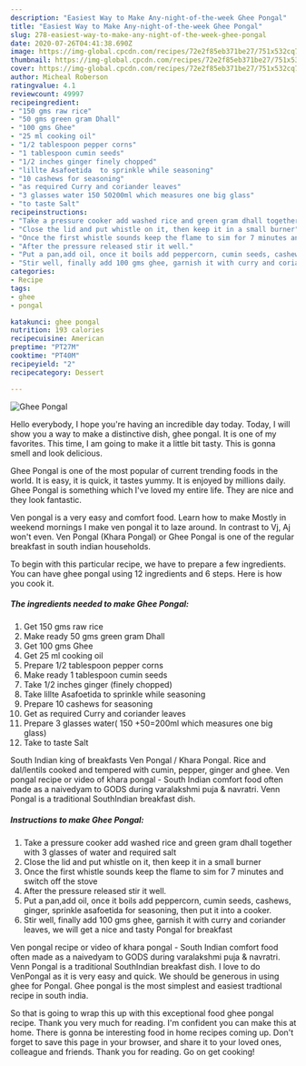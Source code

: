 ```yaml
---
description: "Easiest Way to Make Any-night-of-the-week Ghee Pongal"
title: "Easiest Way to Make Any-night-of-the-week Ghee Pongal"
slug: 278-easiest-way-to-make-any-night-of-the-week-ghee-pongal
date: 2020-07-26T04:41:38.690Z
image: https://img-global.cpcdn.com/recipes/72e2f85eb371be27/751x532cq70/ghee-pongal-recipe-main-photo.jpg
thumbnail: https://img-global.cpcdn.com/recipes/72e2f85eb371be27/751x532cq70/ghee-pongal-recipe-main-photo.jpg
cover: https://img-global.cpcdn.com/recipes/72e2f85eb371be27/751x532cq70/ghee-pongal-recipe-main-photo.jpg
author: Micheal Roberson
ratingvalue: 4.1
reviewcount: 49997
recipeingredient:
- "150 gms raw rice"
- "50 gms green gram Dhall"
- "100 gms Ghee"
- "25 ml cooking oil"
- "1/2 tablespoon pepper corns"
- "1 tablespoon cumin seeds"
- "1/2 inches ginger finely chopped"
- "lillte Asafoetida  to sprinkle while seasoning"
- "10 cashews for seasoning"
- "as required Curry and coriander leaves"
- "3 glasses water 150 50200ml which measures one big glass"
- "to taste Salt"
recipeinstructions:
- "Take a pressure cooker add washed rice and green gram dhall together with 3 glasses of water and required salt"
- "Close the lid and put whistle on it, then keep it in a small burner"
- "Once the first whistle sounds keep the flame to sim for 7 minutes and switch off the stove"
- "After the pressure released stir it well."
- "Put a pan,add oil, once it boils add peppercorn, cumin seeds, cashews, ginger, sprinkle asafoetida for seasoning, then put it into a cooker."
- "Stir well, finally add 100 gms ghee, garnish it with curry and coriander leaves, we will get a nice and tasty Pongal for breakfast"
categories:
- Recipe
tags:
- ghee
- pongal

katakunci: ghee pongal 
nutrition: 193 calories
recipecuisine: American
preptime: "PT27M"
cooktime: "PT40M"
recipeyield: "2"
recipecategory: Dessert

---
```



![Ghee Pongal](https://img-global.cpcdn.com/recipes/72e2f85eb371be27/751x532cq70/ghee-pongal-recipe-main-photo.jpg)

Hello everybody, I hope you're having an incredible day today. Today, I will show you a way to make a distinctive dish, ghee pongal. It is one of my favorites. This time, I am going to make it a little bit tasty. This is gonna smell and look delicious.

Ghee Pongal is one of the most popular of current trending foods in the world. It is easy, it is quick, it tastes yummy. It is enjoyed by millions daily. Ghee Pongal is something which I've loved my entire life. They are nice and they look fantastic.

Ven pongal is a very easy and comfort food. Learn how to make Mostly in weekend mornings I make ven pongal it to laze around. In contrast to Vj, Aj won&#39;t even. Ven Pongal (Khara Pongal) or Ghee Pongal is one of the regular breakfast in south indian households.


To begin with this particular recipe, we have to prepare a few ingredients. You can have ghee pongal using 12 ingredients and 6 steps. Here is how you cook it.

<!--inarticleads1-->

##### The ingredients needed to make Ghee Pongal:

1. Get 150 gms raw rice
1. Make ready 50 gms green gram Dhall
1. Get 100 gms Ghee
1. Get 25 ml cooking oil
1. Prepare 1/2 tablespoon pepper corns
1. Make ready 1 tablespoon cumin seeds
1. Take 1/2 inches ginger (finely chopped)
1. Take lillte Asafoetida  to sprinkle while seasoning
1. Prepare 10 cashews for seasoning
1. Get as required Curry and coriander leaves
1. Prepare 3 glasses water( 150 +50=200ml which measures one big glass)
1. Take to taste Salt


South Indian king of breakfasts Ven Pongal / Khara Pongal. Rice and dal/lentils cooked and tempered with cumin, pepper, ginger and ghee. Ven pongal recipe or video of khara pongal - South Indian comfort food often made as a naivedyam to GODS during varalakshmi puja &amp; navratri. Venn Pongal is a traditional SouthIndian breakfast dish. 

<!--inarticleads2-->

##### Instructions to make Ghee Pongal:

1. Take a pressure cooker add washed rice and green gram dhall together with 3 glasses of water and required salt
1. Close the lid and put whistle on it, then keep it in a small burner
1. Once the first whistle sounds keep the flame to sim for 7 minutes and switch off the stove
1. After the pressure released stir it well.
1. Put a pan,add oil, once it boils add peppercorn, cumin seeds, cashews, ginger, sprinkle asafoetida for seasoning, then put it into a cooker.
1. Stir well, finally add 100 gms ghee, garnish it with curry and coriander leaves, we will get a nice and tasty Pongal for breakfast


Ven pongal recipe or video of khara pongal - South Indian comfort food often made as a naivedyam to GODS during varalakshmi puja &amp; navratri. Venn Pongal is a traditional SouthIndian breakfast dish. I love to do VenPongal as it is very easy and quick. We should be generous in using ghee for Pongal. Ghee pongal is the most simplest and easiest tradtional recipe in south india. 

So that is going to wrap this up with this exceptional food ghee pongal recipe. Thank you very much for reading. I'm confident you can make this at home. There is gonna be interesting food in home recipes coming up. Don't forget to save this page in your browser, and share it to your loved ones, colleague and friends. Thank you for reading. Go on get cooking!
